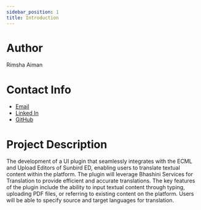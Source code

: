 ```yaml
---
sidebar_position: 1
title: Introduction
---
```


# Author

Rimsha Aiman

# Contact Info

- [Email](mailto:rimshaaiman02@gmail.com)
- [Linked In](https://www.linkedin.com/in/rimsha-aiman/)
- [GitHub](https://github.com/paradise110203)

# Project Description

The development of a UI plugin that seamlessly integrates with the ECML and Upload Editors of
Sunbird ED, enabling users to translate textual content within the platform. The plugin will leverage Bhashini Services for Translation to provide efficient and accurate translations. The key features of the plugin include the ability to input textual content through typing, uploading PDF files, or referring to existing content on the platform. Users will be able to specify source and target languages for translation.
